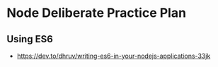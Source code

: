 # Node Deliberate Practice Plan

## Using ES6
- https://dev.to/dhruv/writing-es6-in-your-nodejs-applications-33jk
